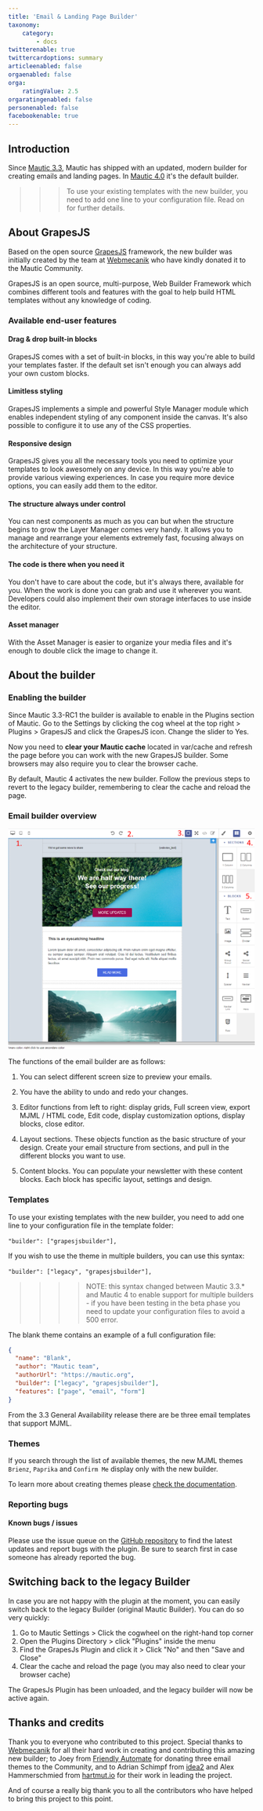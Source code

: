 ```yaml
---
title: 'Email & Landing Page Builder'
taxonomy:
    category:
        - docs
twitterenable: true
twittercardoptions: summary
articleenabled: false
orgaenabled: false
orga:
    ratingValue: 2.5
orgaratingenabled: false
personenabled: false
facebookenable: true
---
```


## Introduction

Since [Mautic 3.3][mautic-3.3], Mautic has shipped with an updated, modern builder for creating emails and landing pages. In [Mautic 4.0][mautic-4.0] it's the default builder.

>>> To use your existing templates with the new builder, you need to add one line to your configuration file. Read on for further details.

## About GrapesJS
Based on the open source [GrapesJS][grapesjs] framework, the new builder was initially created by the team at [Webmecanik][webmecanik] who have kindly donated it to the Mautic Community.

GrapesJS is an open source, multi-purpose, Web Builder Framework which combines different tools and features with the goal to help build HTML templates without any knowledge of coding.

### Available end-user features

#### Drag & drop built-in blocks
GrapesJS comes with a set of built-in blocks, in this way you're able to build your templates faster. If the default set isn't enough you can always add your own custom blocks.

#### Limitless styling
GrapesJS implements a simple and powerful Style Manager module which enables independent styling of any component inside the canvas. It's also possible to configure it to use any of the CSS properties.

#### Responsive design
GrapesJS gives you all the necessary tools you need to optimize your templates to look awesomely on any device. In this way you're able to provide various viewing experiences. In case you require more device options, you can easily add them to the editor.

#### The structure always under control
You can nest components as much as you can but when the structure begins to grow the Layer Manager comes very handy. It allows you to manage and rearrange your elements extremely fast, focusing always on the architecture of your structure.

#### The code is there when you need it
You don't have to care about the code, but it's always there, available for you. When the work is done you can grab and use it wherever you want. Developers could also implement their own storage interfaces to use inside the editor.

#### Asset manager
With the Asset Manager is easier to organize your media files and it's enough to double click the image to change it.

## About the builder

### Enabling the builder
Since Mautic 3.3-RC1 the builder is available to enable in the Plugins section of Mautic. Go to the Settings by clicking the cog wheel at the top right > Plugins > GrapesJS and click the GrapesJS icon. Change the slider to Yes.

Now you need to **clear your Mautic cache** located in var/cache and refresh the page before you can work with the new GrapesJS builder. Some browsers may also require you to clear the browser cache.

By default, Mautic 4 activates the new builder. Follow the previous steps to revert to the legacy builder, remembering to clear the cache and reload the page.

### Email builder overview
![Screenshot of email editor](editor_overview.png)

The functions of the email builder are as follows:

1. You can select different screen size to preview your emails.

2. You have the ability to undo and redo your changes.

3. Editor functions from left to right: display grids, Full screen view, export MJML / HTML code, Edit code, display customization options, display blocks, close editor.

4. Layout sections. These objects function as the basic structure of your design. Create your email structure from sections, and pull in the different blocks you want to use.

5. Content blocks. You can populate your newsletter with these content blocks. Each block has specific layout, settings and design.

### Templates

To use your existing templates with the new builder, you need to add one line to your configuration file in the template folder:

`"builder": ["grapesjsbuilder"],`

If you wish to use the theme in multiple builders, you can use this syntax:

`"builder": ["legacy", "grapesjsbuilder"],`

>>>> NOTE: this syntax changed between Mautic 3.3.* and Mautic 4 to enable support for multiple builders - if you have been testing in the beta phase you need to update your configuration files to avoid a 500 error.

The blank theme contains an example of a full configuration file:
```json
{
  "name": "Blank",
  "author": "Mautic team",
  "authorUrl": "https://mautic.org",
  "builder": ["legacy", "grapesjsbuilder"],
  "features": ["page", "email", "form"]
}
```

From the 3.3 General Availability release there are be three email templates that support MJML.  

### Themes

If you search through the list of available themes, the new MJML themes `Brienz`, `Paprika` and `Confirm Me` display only with the new builder.

To learn more about creating themes please [check the documentation][creating-a-theme].

### Reporting bugs

#### Known bugs / issues

Please use the issue queue on the [GitHub repository][github] to find the latest updates and report bugs with the plugin. Be sure to search first in case someone has already reported the bug.

## Switching back to the legacy Builder
In case you are not happy with the plugin at the moment, you can easily switch back to the legacy Builder (original Mautic Builder). You can do so very quickly:

1. Go to Mautic Settings > Click the cogwheel on the right-hand top corner
2. Open the Plugins Directory > click "Plugins" inside the menu
3. Find the GrapesJs Plugin and click it > Click "No" and then "Save and Close"
4. Clear the cache and reload the page (you may also need to clear your browser cache)

The GrapesJs Plugin has been unloaded, and the legacy builder will now be active again.

## Thanks and credits

Thank you to everyone who contributed to this project. Special thanks to [Webmecanik][webmecanik] for all their hard work in creating and contributing this amazing new builder; to Joey from [Friendly Automate][friendly] for donating three email themes to the Community, and to Adrian Schimpf from [idea2][idea2] and Alex Hammerschmied from [hartmut.io][hartmut.io] for their work in leading the project.

And of course a really big thank you to all the contributors who have helped to bring this project to this point.

[mautic-3.3]: <https://github.com/mautic/mautic/releases/tag/3.3.0-rc>
[mautic-4.0]: <https://github.com/mautic/mautic/releases/tag/4.0.0>
[grapesjs]: <https://grapesjs.com/>
[webmecanik]: <https://www.webmecanik.com/en>
[github]: <https://github.com/mautic/mautic/issues?q=is%3Aopen+is%3Aissue+label%3Abuilder-grapesjs>
[friendly]: <https://friendly.is/en/>
[idea2]: <https://idea2.ch>
[hartmut.io]: <https://hartmut.io>
[release-notes]: <https://github.com/mautic/mautic/releases>
[creating-a-theme]: </builders/create-a-theme-grapesjs-builder>